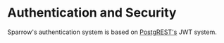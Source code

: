 # Authentication and Security

Sparrow's authentication system is based on [PostgREST's][postgrest] JWT system.

[postgrest]: https://postgrest.org/en/stable/tutorials/tut0.html
